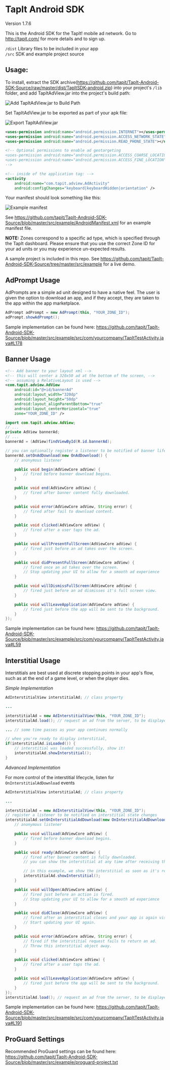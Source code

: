 TapIt Android SDK
=================

Version 1.7.6

This is the Android SDK for the TapIt! mobile ad network. Go to http://tapit.com/ for more details and to sign up.

``/dist`` Library files to be included in your app<br/>
``/src`` SDK and example project source


Usage:
------
To install, extract the SDK archive(https://github.com/tapit/TapIt-Android-SDK-Source/raw/master/dist/TapItSDK-android.zip) into your project's ```/lib``` folder, and add TapItAdView.jar into the project's build path:

![Add TapItAdView.jar to Build Path](https://raw.github.com/tapit/TapIt-Android-SDK-Source/master/doc/assets/add_jar.png)

Set TapItAdView.jar to be exported as part of your apk file:

![Export TapItAdView.jar](https://raw.github.com/tapit/TapIt-Android-SDK-Source/master/doc/assets/export_jar.png)


````xml
<uses-permission android:name="android.permission.INTERNET"></uses-permission>
<uses-permission android:name="android.permission.ACCESS_NETWORK_STATE"></uses-permission>
<uses-permission android:name="android.permission.READ_PHONE_STATE"></uses-permission>

<!-- Optional permissions to enable ad geotargeting
<uses-permission android:name="android.permission.ACCESS_COARSE_LOCATION"></uses-permission>
<uses-permission android:name="android.permission.ACCESS_FINE_LOCATION"></uses-permission>
-->

<!-- inside of the application tag: -->
<activity
    android:name="com.tapit.adview.AdActivity"
    android:configChanges="keyboard|keyboardHidden|orientation" />

````
Your manifest should look something like this:

![Example manifest](https://raw.github.com/tapit/TapIt-Android-SDK-Source/master/doc/assets/manifest.png)

See https://github.com/tapit/TapIt-Android-SDK-Source/blob/master/src/example/AndroidManifest.xml for an example manifest file.

**NOTE:** Zones correspond to a specific ad type, which is specified through the TapIt dashboard.  Please ensure that you use the correct Zone ID for your ad units or you may experience un-expected results.

A sample project is included in this repo.  See https://github.com/tapit/TapIt-Android-SDK-Source/tree/master/src/example for a live demo.

AdPrompt Usage
--------------
AdPrompts are a simple ad unit designed to have a native feel. The user is given the option to download an app, and if they accept, they are taken to the app within the app marketplace.

````java
AdPrompt adPrompt = new AdPrompt(this, "YOUR_ZONE_ID");
adPrompt.showAdPrompt();
````

Sample implementation can be found here: https://github.com/tapit/TapIt-Android-SDK-Source/blob/master/src/example/src/com/yourcompany/TapItTestActivity.java#L178


Banner Usage
------------
````xml
<!-- Add banner to your layout xml -->
<!-- this will center a 320x50 ad at the bottom of the screen, -->
<!-- assuming a RelativeLayout is used -->
<com.tapit.adview.AdView
    android:id="@+id/bannerAd"
    android:layout_width="320dp"
    android:layout_height="50dp"
    android:layout_alignParentBottom="true"
    android:layout_centerHorizontal="true"
    zone="YOUR_ZONE_ID" />
````

````java
import com.tapit.adview.AdView;
// ...
private AdView bannerAd;
// ...
bannerAd = (AdView)findViewById(R.id.bannerAd);

// you can optionally register a listener to be notified of banner lifecyle events:
bannerAd.setOnAdDownload(new OnAdDownload() {
    // anonymous listener

    public void begin(AdViewCore adView) {
        // fired before banner download begins.
    }

    public void end(AdViewCore adView) {
        // fired after banner content fully downloaded.
    }

    public void error(AdViewCore adView, String error) {
        // fired after fail to download content.
    }

    public void clicked(AdViewCore adView) {
        // fired after a user taps the ad.
    }

    public void willPresentFullScreen(AdViewCore adView) {
        // fired just before an ad takes over the screen.
    }

    public void didPresentFullScreen(AdViewCore adView) {
        // fired once an ad takes over the screen.
        // Stop updating your UI to allow for a smooth ad experience
    }

    public void willDismissFullScreen(AdViewCore adView) {
        // fired just before an ad dismisses it's full screen view.
    }

    public void willLeaveApplication(AdViewCore adView) {
        // fired just before the app will be sent to the background.
    }
});
````

Sample implementation can be found here: https://github.com/tapit/TapIt-Android-SDK-Source/blob/master/src/example/src/com/yourcompany/TapItTestActivity.java#L59


Interstitial Usage
------------------
Interstitials are best used at discrete stopping points in your app's flow, such as at the end of a game level, or when the player dies.

*Simple Implementation*
````java
AdInterstitialView interstitialAd; // class property

...

interstitialAd = new AdInterstitialView(this, "YOUR_ZONE_ID");
interstitialAd.load(); // request an ad from the server, to be displayed later...

... // some time passes as your app continues normally

// when you're ready to display interstitial,
if(interstitialAd.isLoaded()) {
    // interstitial was loaded successfully, show it!
    interstitialAd.showInterstitial();
}
````

*Advanced Implementation*

For more control of the interstitial lifecycle, listen for ``OnInterstitialAdDownload`` events
````java
AdInterstitialView interstitialAd; // class property

...

interstitialAd = new AdInterstitialView(this, "YOUR_ZONE_ID");
// register a listener to be notified on interstitial state changes
interstitialAd.setOnInterstitialAdDownload(new OnInterstitialAdDownload() {
    // anonymous listener

    public void willLoad(AdViewCore adView) {
        // fired before banner download begins.
    }

    public void ready(AdViewCore adView) {
        // fired after banner content is fully downloaded.
        // you can show the interstitial at any time after receiving this event.

        // in this example, we show the interstitial as soon as it's ready
        interstitialAd.showInterstitial();
    }

    public void willOpen(AdViewCore adView) {
        // fired just before an action is fired.
        // Stop updating your UI to allow for a smooth ad experience
    }

    public void didClose(AdViewCore adView) {
        // fired after an interstitial closes and your app is again visible.
        // Start updating your UI again.
    }

    public void error(AdViewCore adView, String error) {
        // fired if the interstitial request fails to return an ad.
        // Throw this interstitial object away.
    }

    public void clicked(AdViewCore adView) {
        // fired after a user taps the ad.
    }

    public void willLeaveApplication(AdViewCore adView) {
        // fired just before the app will be sent to the background.
    }
});
interstitialAd.load(); // request an ad from the server, to be displayed later...
````

Sample implementation can be found here: https://github.com/tapit/TapIt-Android-SDK-Source/blob/master/src/example/src/com/yourcompany/TapItTestActivity.java#L191


ProGuard Settings
-----------------
Recommended ProGuard settings can be found here:
https://github.com/tapit/TapIt-Android-SDK-Source/blob/master/src/example/proguard-project.txt